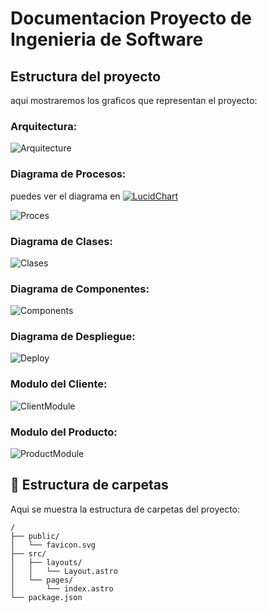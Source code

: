 # Documentacion Proyecto de Ingenieria de Software

## Estructura del proyecto
aqui mostraremos los graficos que representan el proyecto:

### Arquitectura:
![Arquitecture](https://github.com/JosBenites23/ProyectoIs/blob/main/Diagramas%20UML%20Proyecto/diagrama_arquitectura.png)

### Diagrama de Procesos: 
puedes ver el diagrama en [![LucidChart](https://cdn-cashy-static-assets.lucidchart.com/lucid/logos/lucidchart.svg)](https://lucid.app/lucidchart/4120330b-bb6f-4a15-b8cc-f2b79ba87c6b/edit?viewport_loc=-485%2C133%2C3928%2C1744%2C0_0&invitationId=inv_466f33f0-9960-4705-b27d-acd4a4a368a8)

![Proces](https://github.com/JosBenites23/ProyectoIs/blob/main/Diagramas%20UML%20Proyecto/Proceso%20cliente.png)


### Diagrama de Clases:
![Clases](https://github.com/JosBenites23/ProyectoIs/blob/main/Diagramas%20UML%20Proyecto/diagrama_clases_compras.png)

### Diagrama de Componentes:
![Components](https://github.com/JosBenites23/ProyectoIs/blob/main/Diagramas%20UML%20Proyecto/diagrama_componentes_compras.png)

### Diagrama de Despliegue:
![Deploy](https://github.com/JosBenites23/ProyectoIs/blob/main/Diagramas%20UML%20Proyecto/diagrama_despliegue.png)

### Modulo del Cliente:
![ClientModule](https://github.com/JosBenites23/ProyectoIs/blob/main/Diagramas%20UML%20Proyecto/modulo_cliente.png)

### Modulo del Producto:
![ProductModule](https://github.com/JosBenites23/ProyectoIs/blob/main/Diagramas%20UML%20Proyecto/modulo_producto.png)

## 🚀 Estructura de carpetas

Aqui se muestra la estructura de carpetas del proyecto:

```text
/
├── public/
│   └── favicon.svg
├── src/
│   ├── layouts/
│   │   └── Layout.astro
│   └── pages/
│       └── index.astro
└── package.json
```

<!-- ## 🧞 Commandos utilizados

All commands are run from the root of the project, from a terminal:

| Command                   | Action                                           |
| :------------------------ | :----------------------------------------------- |
| `npm install`             | Installs dependencies                            |
| `npm run dev`             | Starts local dev server at `localhost:4321`      |
| `npm run build`           | Build your production site to `./dist/`          |
| `npm run preview`         | Preview your build locally, before deploying     |
| `npm run astro ...`       | Run CLI commands like `astro add`, `astro check` |
| `npm run astro -- --help` | Get help using the Astro CLI                     |

## 👀 Want to learn more?

Feel free to check [our documentation](https://docs.astro.build) or jump into our [Discord server](https://astro.build/chat). -->
